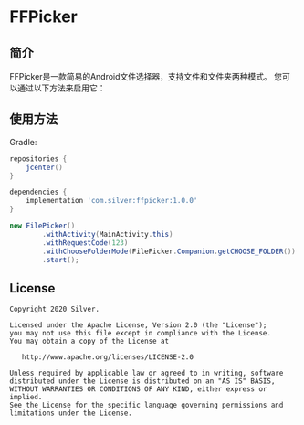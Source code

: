 # FFPicker
## 简介
FFPicker是一款简易的Android文件选择器，支持文件和文件夹两种模式。
您可以通过以下方法来启用它：

## 使用方法
Gradle:
```groovy
repositories {
    jcenter()
}

dependencies {
    implementation 'com.silver:ffpicker:1.0.0'
}
```

```java
new FilePicker()
		.withActivity(MainActivity.this)
		.withRequestCode(123)
		.withChooseFolderMode(FilePicker.Companion.getCHOOSE_FOLDER())
		.start();
```

## License

    Copyright 2020 Silver.

    Licensed under the Apache License, Version 2.0 (the "License");
    you may not use this file except in compliance with the License.
    You may obtain a copy of the License at

       http://www.apache.org/licenses/LICENSE-2.0

    Unless required by applicable law or agreed to in writing, software
    distributed under the License is distributed on an "AS IS" BASIS,
    WITHOUT WARRANTIES OR CONDITIONS OF ANY KIND, either express or implied.
    See the License for the specific language governing permissions and
    limitations under the License.

